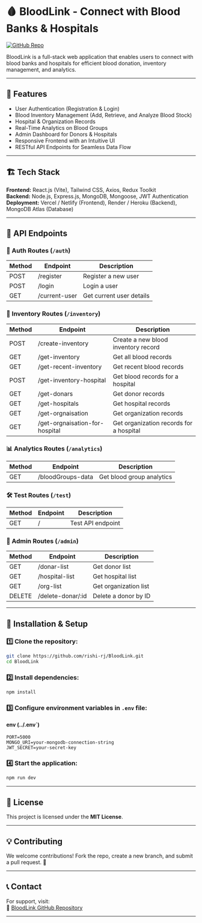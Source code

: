 # 🩸 BloodLink - Connect with Blood Banks & Hospitals

[![GitHub Repo](https://img.shields.io/badge/GitHub-BloodLink-blue?logo=github)](https://github.com/rishi-rj/BloodLink)

BloodLink is a full-stack web application that enables users to connect with blood banks and hospitals for efficient blood donation, inventory management, and analytics.

---

## 🚀 Features

- User Authentication (Registration & Login)
- Blood Inventory Management (Add, Retrieve, and Analyze Blood Stock)
- Hospital & Organization Records
- Real-Time Analytics on Blood Groups
- Admin Dashboard for Donors & Hospitals
- Responsive Frontend with an Intuitive UI
- RESTful API Endpoints for Seamless Data Flow

---

## 🏗️ Tech Stack

**Frontend:** React.js (Vite), Tailwind CSS, Axios, Redux Toolkit  
**Backend:** Node.js, Express.js, MongoDB, Mongoose, JWT Authentication  
**Deployment:** Vercel / Netlify (Frontend), Render / Heroku (Backend), MongoDB Atlas (Database)

---

## 📌 API Endpoints

### 🔑 Auth Routes (`/auth`)

| Method | Endpoint       | Description            |
|--------|--------------|------------------------|
| POST  | /register   | Register a new user   |
| POST  | /login      | Login a user          |
| GET   | /current-user | Get current user details |

### 🏥 Inventory Routes (`/inventory`)

| Method | Endpoint                          | Description                             |
|--------|-----------------------------------|-----------------------------------------|
| POST  | /create-inventory              | Create a new blood inventory record    |
| GET   | /get-inventory                 | Get all blood records                  |
| GET   | /get-recent-inventory          | Get recent blood records               |
| POST  | /get-inventory-hospital        | Get blood records for a hospital       |
| GET   | /get-donars                    | Get donor records                      |
| GET   | /get-hospitals                 | Get hospital records                   |
| GET   | /get-orgnaisation              | Get organization records               |
| GET   | /get-orgnaisation-for-hospital | Get organization records for a hospital |

### 📊 Analytics Routes (`/analytics`)

| Method | Endpoint             | Description                  |
|--------|----------------------|------------------------------|
| GET   | /bloodGroups-data | Get blood group analytics   |

### 🛠️ Test Routes (`/test`)

| Method | Endpoint  | Description       |
|--------|---------|-------------------|
| GET   | /      | Test API endpoint |

### 🔧 Admin Routes (`/admin`)

| Method  | Endpoint           | Description             |
|---------|-------------------|-------------------------|
| GET    | /donar-list      | Get donor list         |
| GET    | /hospital-list   | Get hospital list      |
| GET    | /org-list        | Get organization list  |
| DELETE | /delete-donar/:id | Delete a donor by ID  |

---

## 🔧 Installation & Setup

### 1️⃣ Clone the repository:
```bash
git clone https://github.com/rishi-rj/BloodLink.git
cd BloodLink
```

### 2️⃣ Install dependencies:

```bash
npm install
```

### 3️⃣ Configure environment variables in `.env` file:
#### env (../.env`)
```env
PORT=5000
MONGO_URI=your-mongodb-connection-string
JWT_SECRET=your-secret-key
```

### 4️⃣ Start the application:

```bash
npm run dev
```

---

## 📜 License
This project is licensed under the **MIT License**.

---

## 💡 Contributing
We welcome contributions! Fork the repo, create a new branch, and submit a pull request. 🚀

---

## 📞 Contact
For support, visit:  
🔗 [BloodLink GitHub Repository](https://github.com/rishi-rj/BloodLink)

---

